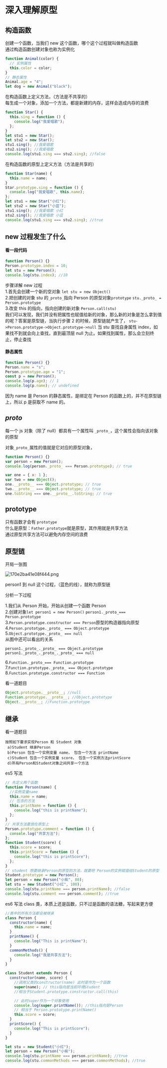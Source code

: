 # 深入理解原型

## 构造函数

创建一个函数，当我们 new 这个函数，哪个这个过程就叫做构造函数  
通过构造函数创建对象也称为实例化

```js
function Animal(color) {
  // 实例属性
  this.color = color;
}
// 静态属性
Animal.age = "4";
let dog = new Animal("black");
```

在构造函数上定义方法，（方法是不共享的）  
每生成一个对象，添加一个方法，都是新建的内存，这样会造成内存的浪费

```js
function Star() {
  this.sing = function () {
    console.log("我爱唱歌");
  };
}
let stu1 = new Star();
let stu2 = new Star();
stu1.sing(); //我爱唱歌
stu2.sing(); //我爱唱歌
console.log(stu1.sing === stu2.sing); //false
```

在构造函数的原型上定义方法（方法是共享的）

```js
function Star(name) {
  this.name = name;
}
Star.prototype.sing = function () {
  console.log("我爱唱歌", this.name);
};
let stu1 = new Star("小红");
let stu2 = new Star("小蓝");
stu1.sing(); //我爱唱歌 小红
stu2.sing(); //我爱唱歌 小蓝
console.log(stu1.sing === stu2.sing); //true
```

## new 过程发生了什么

#### 看一段代码

```js
function Person() {}
Person.prototype.index = 10;
let stu = new Person();
console.log(stu.index); //10
```

步骤详解 new 过程  
1.首先会创建一个新的空对象 `let stu = new Object()`  
2.把创建的对象 stu 的`_proto_`指向 Person 的原型对象`prototype` `stu._proto_ = Person.prototype`  
3.改变 this 的指向，指向创建的新对象 `Person.call(stu)`  
我们可以发现，我们并没有把属性也赋值给新的对象，那么新的对象是怎么拿到值的呢？答案是原型链，当执行步骤 2 的时候，原型链就产生了，
`stu->Person.prototype->Object.prototype->null`
当 stu 查找自身属性 index，如果找不到就会向上查找，直到最顶层 null 为止。如果找到属性，那么会立刻终止，停止查找

#### 静态属性

```js
function Person() {}
Person.name = "s";
Person.prototype.age = "1";
const p = new Person();
console.log(p.age); // 1
console.log(p.name); // undefined
```

因为 name 是 Person 的静态属性，是绑定在 Person 的函数上的，并不在原型链上，所以 p 是获取不 name 的。

## _proto_

每一个 js 对象（除了 null）都具有一个属性叫 `_proto_`，这个属性会指向该对象的原型

对象`_proto_`属性的值就是它对应的原型对象，

```js
function Person() {}
var person = new Person();
console.log(person._proto_ === Person.prototype); // true
```

```js
var one = { x: 1 };
var two = new Object();
one.__proto__ === Object.prototype; // true
two.__proto__ === Object.prototype; // true
one.toString === one.__proto__.toString; // true
```

## prototype

只有函数才会有 `prototype`  
什么是原型：`Father.prototype`就是原型，其作用就是共享方法  
通过原型共享方法可以避免内存空间的浪费

## 原型链

开局一张图

![170e2ba41e08f444.png](https://upload-images.jianshu.io/upload_images/13691851-d2997c3fa73cf155.png?imageMogr2/auto-orient/strip%7CimageView2/2/w/1240)

person1 到 null 这个过程，（蓝色的线），就称为原型链

分析一下过程

1.我们从 Person 开始，开始从创建一个函数 Person  
2.创建对象`let person1 = new Person()` `person1._proto_=== Person.prototype`  
3.`Person.prototype.constructor === Person`原型的构造器指向原型 4.`Person.prototype._proto_ === Object.prototype`  
5.`Object.prototype._proto_ === null`  
从图中还可以看出的关系

```
person1._proto_._proto_ === Object.prototype
person1._proto_._proto_._proto_ === null
```

6.`Function._proto_=== Function.prototype`  
7.`Function.prototype._proto_ === Object.prototype`  
8.`Function.prototype.constructor === Function`

看一道题目

```js
Object.prototype.__proto__; //null
Function.prototype.__proto__; //Object.prototype
Object.__proto__; //Function.prototype
```

## 继承

看一道题目

```
按照如下要求实现Person 和 Student 对象
 a)Student 继承Person
 b)Person 包含一个实例变量 name， 包含一个方法 printName
 c)Student 包含一个实例变量 score， 包含一个实例方法printScore
 d)所有Person和Student对象之间共享一个方法
```

es5 写法

```js
// 先定义两个函数
function Person(name) {
  //实例变量name
  this.name = name;
  // 包含的方法
  this.printName = function () {
    console.log("this is printName");
  };
}
// 共享方法要放在原型上
Person.prototype.comment = function () {
  console.log("共享方法");
};
function Student(score) {
  this.score = score;
  this.printScore = function () {
    console.log("this is printScore");
  };
}
// student 想要继承Person的原型的方法，就要吧 Person的实例赋值给Student的原型
Student.prototype = new Person();
let person = new Person("小紫", 80);
let stu = new Student("小红", 100);
console.log(stu.printName === person.printName); //false
console.log(stu.comment === person.comment); //true
```

es6 写法
class 类，本质上还是函数，只不过是函数的语法糖，写起来更方便

```js
//类中的所有方法都会被继承
class Person {
  constructor(name) {
    this.name = name;
  }
  printName() {
    console.log("This is printName");
  }
  commonMethods() {
    console.log("我是共享方法");
  }
}

class Student extends Person {
  constructor(name, score) {
    //调用父类的constructor(name) 此时是作为一个函数
    super(name); // this指向是当前环境Student
    //相当于Student.prototype.constructor.call(this)

    // 此时super作为一个对象使用
    console.log(super.printName()); //this指向是Person
    // 相当于 Person.prototype.printName()
    this.score = score;
  }
  printScore() {
    console.log("This is printScore");
  }
}

let stu = new Student("小红");
let person = new Person("小紫");
console.log(stu.printName === person.printName); //true
console.log(stu.commonMethods === person.commonMethods); //true
```
